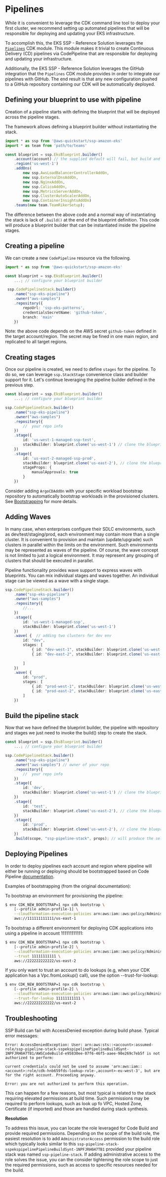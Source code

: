 # Pipelines

While it is convenient to leverage the CDK command line tool to deploy your first cluster, we recommend setting up automated pipelines that will be responsible for deploying and updating your EKS infrastructure. 

To accomplish this, the EKS SSP - Reference Solution leverages the [`Pipelines`](https://docs.aws.amazon.com/cdk/api/latest/docs/pipelines-readme.html) CDK module. This module makes it trivial to create Continuous Delivery (CD) pipelines via CodePipeline that are responsible for deploying and updating your infrastructure. 

Additionally, the EKS SSP - Reference Solution leverages the GitHub integration that the `Pipelines` CDK module provides in order to integrate our pipelines with GitHub. The end result is that any new configuration pushed to a GitHub repository containing our CDK will be automatically deployed.

## Defining your blueprint to use with pipeline

Creation of a pipeline starts with defining the blueprint that will be deployed across the pipeline stages.

The framework allows defining a blueprint builder without instantiating the stack.

```typescript
import * as ssp from '@aws-quickstart/ssp-amazon-eks'
import * as team from 'path/to/teams'

const blueprint = ssp.EksBlueprint.builder()
    .account(account) // the supplied default will fail, but build and synth will pass
    .region('us-west-1')
    .addOns(
        new ssp.AwsLoadBalancerControllerAddOn, 
        new ssp.ExternalDnsAddOn,
        new ssp.NginxAddOn,
        new ssp.CalicoAddOn,
        new ssp.MetricsServerAddOn,
        new ssp.ClusterAutoScalerAddOn,
        new ssp.ContainerInsightsAddOn)
    .teams(new team.TeamRikerSetup);
```

The difference between the above code and a normal way of instantiating the stack is lack of `.build()` at the end of the blueprint definition.
This code will produce a blueprint builder that can be instantiated inside the pipeline stages.

## Creating a pipeline

We can create a new `CodePipeline` resource via the following. 

```typescript
import * as ssp from '@aws-quickstart/ssp-amazon-eks'

const blueprint = ssp.EksBlueprint.builder()
    ...; // configure your blueprint builder

 ssp.CodePipelineStack.builder()
    .name("ssp-eks-pipeline")
    .owner("aws-samples")
    .repository({
        repoUrl: 'ssp-eks-patterns',
        credentialsSecretName: 'github-token',
        branch: 'main'
    })
```

Note: the above code depends on the AWS secret `github-token` defined in the target account/region. The secret may be fined in one main region, and replicated to all target regions. 

## Creating stages 

Once our pipeline is created, we need to define `stages` for the pipeline. To do so, we can leverage `ssp.StackStage` convenience class and builder support for it. Let's continue leveraging the pipeline builder defined in the previous step.  

```typescript
const blueprint = ssp.EksBlueprint.builder()
    ...; // configure your blueprint builder

ssp.CodePipelineStack.builder()
    .name("ssp-eks-pipeline")
    .owner("aws-samples")
    .repository({
        //  your repo info
    }) 
    .stage({
        id: 'us-west-1-managed-ssp-test',
        stackBuilder: blueprint.clone('us-west-1') // clone the blueprint to customize for the stage. You can add more add-ons, teams here. 
    })
    .stage({
        id: 'us-east-2-managed-ssp-prod',
        stackBuilder: blueprint.clone('us-east-2'), // clone the blueprint to customize for the stage. You can add more add-ons, team, here.
        stageProps: {
            manualApprovals: true
        }
    })
```

Consider adding `ArgoCDAddOn` with your specific workload bootstrap repository to automatically bootstrap workloads in the provisioned clusters.
See [Bootstrapping](./addons/argo-cd.md#Bootstrapping) for more details.

## Adding Waves

In many case, when enterprises configure their SDLC environments, such as dev/test/staging/prod, each environment may contain more than a single cluster. 
It is convenient to provision and maintain (update/upgrade) such clusters in parallel within the limits on the environment. Such environments may be represented as waves of the pipeline. Of course, the wave concept is not limited to just a logical environment. It may represent any grouping of clusters that should be executed in parallel.

Pipeline functionality provides wave support to express waves with blueprints. You can mix individual stages and waves together. An individual stage can be viewed as a wave with a single stage. 

```typescript
ssp.CodePipelineStack.builder()
    .name("ssp-eks-pipeline")
    .owner("aws-samples")
    .repository({
        //...
    })
    .stage({
        id: 'us-west-1-managed-ssp',
        stackBuilder: blueprint.clone('us-west-1')
    })
    .wave( {  // adding two clusters for dev env
        id: "dev",
        stages: [
            { id: "dev-west-1", stackBuilder: blueprint.clone('us-west-1').account(DEV_ACCOUNT)}, // requires trust relationship with the code pipeline role
            { id: "dev-east-2", stackBuilder: blueprint.clone('us-east-2').account(DEV_ACCOUNT)}, // See https://docs.aws.amazon.com/cdk/api/v1/docs/pipelines-readme.html#cdk-environment-bootstrapping 
                        
        ]
    })
    .wave( {
        id: "prod",
        stages: [
            { id: "prod-west-1", stackBuilder: blueprint.clone('us-west-1')},
            { id: "prod-east-2", stackBuilder: blueprint.clone('us-east-2')},
        ]
    })
```

## Build the pipeline stack

Now that we have defined the blueprint builder, the pipeline with repository and stages we just need to invoke the build() step to create the stack.

```typescript
const blueprint = ssp.EksBlueprint.builder()
    ...; // configure your blueprint builder

ssp.CodePipelineStack.builder()
    .name("ssp-eks-pipeline")
    .owner("aws-samples") // owner of your repo
    .repository({
        //  your repo info
    }) 
    .stage({
        id: 'dev',
        stackBuilder: blueprint.clone('us-west-1') // clone the blueprint to customize for the stage. You can add more add-ons, teams here. 
    })
    .stage({
        id: 'test',
        stackBuilder: blueprint.clone('us-east-2'), // clone the blueprint to customize for the stage. You can add more add-ons, team, here.
    })
    .stage({
        id: 'prod',
        stackBuilder: blueprint.clone('us-west-2'), // clone the blueprint to customize for the stage. You can add more add-ons, team, here.
    })
    .build(scope, "ssp-pipeline-stack", props); // will produce the self-mutating pipeline in the target region and start provisioning the defined blueprints.

```

## Deploying Pipelines

In order to deploy pipelines each account and region where pipeline will either be running or deploying should be bootstrapped based on Code Pipeline [documentation](https://docs.aws.amazon.com/cdk/api/v1/docs/pipelines-readme.html#cdk-environment-bootstrapping).

Examples of bootstrapping (from the original documentation):

To bootstrap an environment for provisioning the pipeline:

```bash
$ env CDK_NEW_BOOTSTRAP=1 npx cdk bootstrap \
    [--profile admin-profile-1] \
    --cloudformation-execution-policies arn:aws:iam::aws:policy/AdministratorAccess \
    aws://111111111111/us-east-1
```
To bootstrap a different environment for deploying CDK applications into using a pipeline in account 111111111111:

```bash
$ env CDK_NEW_BOOTSTRAP=1 npx cdk bootstrap \
    [--profile admin-profile-2] \
    --cloudformation-execution-policies arn:aws:iam::aws:policy/AdministratorAccess \
    --trust 11111111111 \
    aws://222222222222/us-east-2
```

If you only want to trust an account to do lookups (e.g, when your CDK application has a Vpc.fromLookup() call), use the option --trust-for-lookup:

```bash
$ env CDK_NEW_BOOTSTRAP=1 npx cdk bootstrap \
    [--profile admin-profile-2] \
    --cloudformation-execution-policies arn:aws:iam::aws:policy/AdministratorAccess \
    --trust-for-lookup 11111111111 \
    aws://222222222222/us-east-2
```

## Troubleshooting

SSP Build can fail with AccessDenied exception during build phase. Typical error messages:

```
Error: AccessDeniedException: User: arn:aws:sts::<account>:assumed-role/ssp-pipeline-stack-sspekspipelinePipelineBuildSynt-1NPFJRH6H7TB1/AWSCodeBuild-e95830ee-07f6-46f5-aaee-90e269c7eb5f is not authorized to perform:
```

```
current credentials could not be used to assume 'arn:aws:iam::<account>:role/cdk-hnb659fds-lookup-role-,account>-eu-west-3', but are for the right account. Proceeding anyway.
```

```
Error: you are not authorized to perform this operation. 
```

This can happen for a few reasons, but most typical is  related to the stack requiring elevated permissions at build time. Such permissions may be required to perform lookups, such as look up fo VPC, Hosted Zone, Certificate (if imported) and those are handled during stack synthesis. 

**Resolution**

To address this issue, you can locate the role leveraged for Code Build and provide required permissions. Depending on the scope of the build role, the easiest resolution is to add `AdministratorAccess` permission to the build role which typically looks similar to this `ssp-pipeline-stack-sspekspipelinePipelineBuildSynt-1NPFJRH6H7TB1` provided your pipeline stack was named `ssp-pipeline-stack`. 
If adding administrative access to the role solves the issue, you can the consider tightening the role scope to just the required permissions, such as access to specific resources needed for the build.